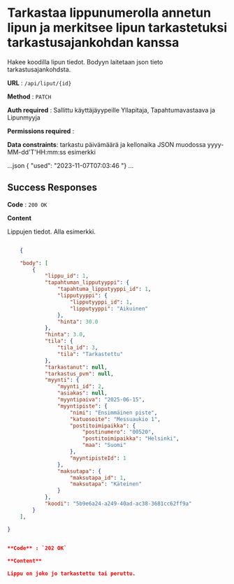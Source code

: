 # Tarkastaa lippunumerolla annetun lipun ja merkitsee lipun tarkastetuksi tarkastusajankohdan kanssa

Hakee koodilla lipun tiedot. Bodyyn laitetaan json tieto tarkastusajankohdsta. 

**URL** : `/api/liput/{id}` 

**Method** : `PATCH`

**Auth required** : Sallittu käyttäjäyypeille Yllapitaja, Tapahtumavastaava ja Lipunmyyja

**Permissions required** : 

**Data constraints**: tarkastu päivämäärä ja kellonaika JSON muodossa yyyy-MM-dd'T'HH:mm:ss
esimerkki

...json
 { 
    "used": "2023-11-07T07:03:46
    "}
...


## Success Responses

**Code** : `200 OK`

**Content**

Lippujen tiedot. Alla esimerkki.

```json

    {

    "body": [
        {
            "lippu_id": 1,
            "tapahtuman_lipputyyppi": {
                "tapahtuma_lipputyyppi_id": 1,
                "lipputyyppi": {
                    "lipputyyppi_id": 1,
                    "lipputyyppi": "Aikuinen"
                },
                "hinta": 30.0
            },
            "hinta": 3.0,
            "tila": {
                "tila_id": 3,
                "tila": "Tarkastettu"
            },
            "tarkastanut": null,
            "tarkastus_pvm": null,
            "myynti": {
                "myynti_id": 2,
                "asiakas": null,
                "myyntipaiva": "2025-06-15",
                "myyntipiste": {
                    "nimi": "Ensimmäinen piste",
                    "katuosoite": "Messuaukio 1",
                    "postitoimipaikka": {
                        "postinumero": "00520",
                        "postitoimipaikka": "Helsinki",
                        "maa": "Suomi"
                    },
                    "myyntipisteId": 1
                },
                "maksutapa": {
                    "maksutapa_id": 1,
                    "maksutapa": "Käteinen"
                }
            },
            "koodi": "5b9e6a24-a249-40ad-ac38-3681cc62ff9a"
        }
    ],

}

 
**Code** : `202 OK`

**Content**

Lippu on joko jo tarkastettu tai peruttu.

```